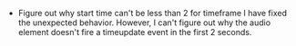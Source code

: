* Figure out why start time can't be less than 2 for timeframe
    I have fixed the unexpected behavior. However, I can't figure out why the audio element doesn't fire a timeupdate event in the first 2 seconds.